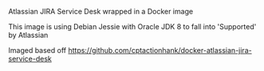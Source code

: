 Atlassian JIRA Service Desk wrapped in a Docker image

This image is using Debian Jessie with Oracle JDK 8 to fall into 'Supported' by Atlassian

Imaged based off https://github.com/cptactionhank/docker-atlassian-jira-service-desk

